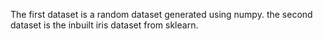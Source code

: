 The first dataset is a random dataset generated using numpy. the second dataset is the inbuilt iris dataset from sklearn.